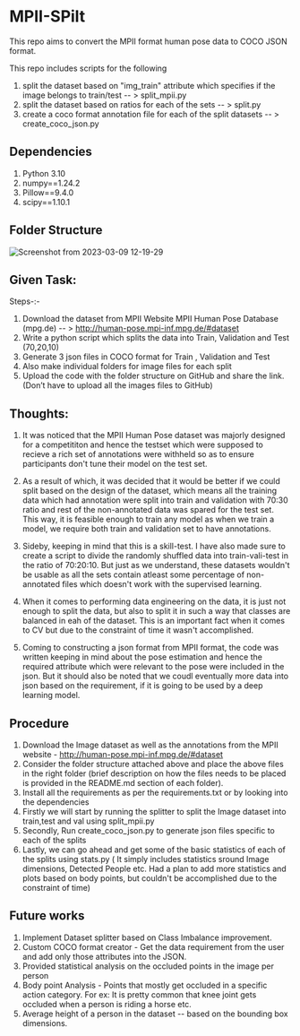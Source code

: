 # MPII-SPilt

This repo aims to convert the MPII format human pose data to COCO JSON format.

This repo includes scripts for the following
1. split the dataset based on "img_train" attribute which specifies if the image belongs to train/test -- > split_mpii.py
2. split the dataset based on ratios for each of the sets -- > split.py
3. create a coco format annotation file for each of the split datasets -- > create_coco_json.py

## Dependencies
1. Python 3.10
2. numpy==1.24.2
3. Pillow==9.4.0
4. scipy==1.10.1

## Folder Structure
![Screenshot from 2023-03-09 12-19-29](https://user-images.githubusercontent.com/95454351/224110190-059c5bc6-af61-4c18-8359-5a468135704d.png)

## Given Task:
Steps-:-
1. Download the dataset from MPII Website MPII Human Pose Database (mpg.de) -- > http://human-pose.mpi-inf.mpg.de/#dataset
2. Write a python script which splits the data into Train, Validation and Test (70,20,10)
3. Generate 3 json files in COCO format for Train , Validation and Test
4. Also make individual folders for image files for each split
5. Upload the code with the folder structure on GitHub and share the link.(Don’t have to upload all the images files to GitHub) 
    
## Thoughts:
1. It was noticed that the MPII Human Pose dataset was majorly designed for a competititon and hence the testset which were supposed to recieve a rich set of annotations were withheld so as to ensure participants don't tune their model on the test set.

2. As a result of which, it was decided that it would be better if we could split based on the design of the dataset, which means all the training data which had annotation were split into train and validation with 70:30 ratio and rest of the non-annotated data was spared for the test set. This way, it is feasible enough to train any model as when we train a model, we require both train and validation set to have annotations.

3. Sideby, keeping in mind that this is a skill-test. I have also made sure to create a script to divide the randomly shuffled data into train-vali-test in the ratio of 70:20:10. But just as we understand, these datasets wouldn't be usable as all the sets contain atleast some percentage of non-annotated files  which doesn't work with the supervised learning.      

4. When it comes to performing data engineering on the data, it is just not enough to split the data, but also to split it in such a way that classes are balanced in eah of the dataset. This is an important fact when it comes to CV but due to the constraint of time it wasn't accomplished.

5. Coming to constructing a json format from MPII format, the code was written keeping in mind about the pose estimation and hence the required attribute which were relevant to the pose were included in the json. But it should also be noted that we coudl eventually more data into json based on the requirement, if it is going to be used by a deep learning model.

## Procedure
1. Download the Image dataset as well as the annotations from the MPII website - http://human-pose.mpi-inf.mpg.de/#dataset
2. Consider the folder structure attached above and place the above files in the right folder (brief description on how the files needs to be placed is provided in the README.md section of each folder).
3. Install all the requirements as per the requirements.txt or by looking into the dependencies
4. Firstly we will start by running the splitter to split the Image dataset into train,test and val using split_mpii.py
6. Secondly, Run create_coco_json.py to generate json files specific to each of the splits
7. Lastly, we can go ahead and get some of the basic statistics of each of the splits using stats.py ( It simply includes statistics sround Image dimensions, Detected People etc. Had a plan to add more statistics and plots based on body points, but couldn't be accomplished due to the constraint of time)

## Future works
1. Implement Dataset splitter based on Class Imbalance improvement.
2. Custom COCO format creator - Get the data requirement from the user and add only those attributes into the JSON.
3. Provided statistical analysis on the occluded points in the image per person
4. Body point Analysis - Points that mostly get occluded in a specific action category. For ex: It is pretty common that knee joint gets occluded when a person is riding a horse etc.
5. Average height of a person in the dataset -- based on the bounding box dimensions.

